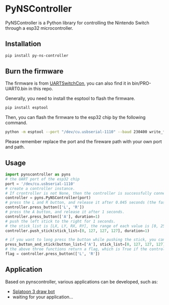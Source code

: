 # PyNSController

PyNSController is a Python library for controlling the Nintendo Switch through a esp32 microcontroller.

## Installation

``` bash
pip install py-ns-controller
```

## Burn the firmware

The firmware is from [UARTSwitchCon](https://github.com/nullstalgia/UARTSwitchCon), you can also find it in bin/PRO-UART0.bin in this repo.

Generally, you need to install the esptool to flash the firmware.

``` bash
pip install esptool
```

Then, you can flash the firmware to the esp32 chip by the following command.

``` bash
python -m esptool --port "/dev/cu.usbserial-1110" --baud 230400 write_flash 0x0  "./PRO-UART0.bin"
```

Please remember replace the port and the fireware path with your own port and path.

## Usage

``` python
import pynscontroller as pyns
# the UART port of the esp32 chip
port = '/dev/cu.usbserial-1110'
# create a controller instance.
# If crontroller is not None, then the controller is successfully connected.
controller = pyns.PyNSController(port)
# press the L and R button, and release it after 0.045 seconds (the fastest).
controller.press_button(['L', 'R'])
# press the A button, and release it after 1 seconds.
controller.press_button(['A'], duration=1)
# push the left stick to the right for 1 seconds.
# the stick_list is [LX, LY, RX, RY], the range of each value is [0, 255].
controller.push_stick(stick_list=[0, 127, 127, 127], duration=1)

# if you want to long press the button while pushing the stick, you can use the following code.
press_button_and_stick(button_list=['A'], stick_list=[0, 127, 127, 127], duration=1)
# the above three functions return a flag, which is True if the controller is successfully connected.
flag = controller.press_button(['L', 'R'])
```

## Application

Based on pynscontroller, various applications can be developed, such as:

- [Splatoon 3 draw bot](./applications/splatoon_draw/)
- waiting for your application...
